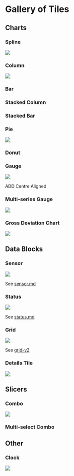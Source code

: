 # Gallery of Tiles

## Charts

### Spline

![](<../.gitbook/assets/image (35).png>)

### Column

![](<../.gitbook/assets/image (41) (1).png>)

### Bar

### Stacked Column

### Stacked Bar

### Pie

![](<../.gitbook/assets/image (42) (1) (1).png>)

### Donut

### Gauge

![](<../.gitbook/assets/image (34) (1) (1).png>)

ADD Centre Aligned

### Multi-series Gauge

![](<../.gitbook/assets/image (43) (1) (1) (1).png>)

### Gross Deviation Chart

![](<../.gitbook/assets/image (46) (1).png>)

## Data Blocks

### Sensor

![](<../.gitbook/assets/image (39) (1).png>)

See [sensor.md](sensor.md "mention")

### Status

![](<../.gitbook/assets/image (36) (1).png>)

See [status.md](status.md "mention")

### Grid

![](<../.gitbook/assets/image (38) (1).png>)

See [grid-v2](grid-v2/ "mention")

### Details Tile

![](<../.gitbook/assets/image (40) (1).png>)



## Slicers

### Combo

![](<../.gitbook/assets/image (45).png>)

### Multi-select Combo

## Other

### Clock

![](<../.gitbook/assets/image (44) (1).png>)
